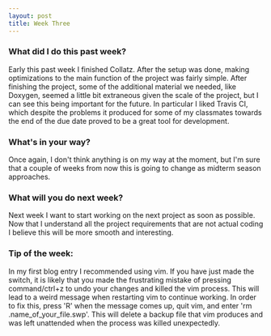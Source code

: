```yaml
---
layout: post
title: Week Three
---
```


### What did I do this past week?
Early this past week I finished Collatz. After the setup was done, making optimizations to the main function of the project was fairly simple. After finishing the project, some of the additional material we needed, like Doxygen, seemed a little bit extraneous given the scale of the project, but I can see this being important for the future. In particular I liked Travis CI, which despite the problems it produced for some of my classmates towards the end of the due date proved to be a great tool for development.

### What's in your way?
Once again, I don't think anything is on my way at the moment, but I'm sure that a couple of weeks from now this is going to change as midterm season approaches.

### What will you do next week?
Next week I want to start working on the next project as soon as possible. Now that I understand all the project requirements that are not actual coding I believe this will be more smooth and interesting.

### Tip of the week:
In my first blog entry I recommended using vim. If you have just made the switch, it is likely that you made the frustrating mistake of pressing command/ctrl+z to undo your changes and killed the vim process. This will lead to a weird message when restarting vim to continue working. In order to fix this, press 'R' when the message comes up, quit vim, and enter 'rm .name_of_your_file.swp'. This will delete a backup file that vim produces and was left unattended when the process was killed unexpectedly.
